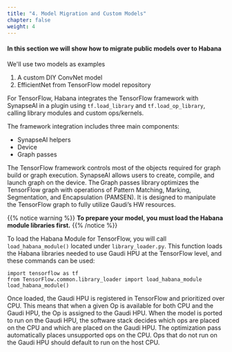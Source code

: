 ```yaml
---
title: "4. Model Migration and Custom Models"
chapter: false
weight: 4
---
```


#### In this section we will show how to migrate public models over to Habana

We'll use two models as examples

1. A custom DIY ConvNet model
2. EfficientNet from TensorFlow model repository

For TensorFlow, Habana integrates the TensorFlow framework with SynapseAI in a plugin using `tf.load_library` and `tf.load_op_library`, calling library modules and custom ops/kernels.

The framework integration includes three main components:

- SynapseAI helpers
- Device
- Graph passes

The TensorFlow framework controls most of the objects required for graph build or graph execution. SynapseAI allows users to create, compile, and launch graph on the device. The Graph passes library optimizes the TensorFlow graph with operations of Pattern Matching, Marking, Segmentation, and Encapsulation (PAMSEN). It is designed to manipulate the TensorFlow graph to fully utilize Gaudi’s HW resources.


{{% notice warning %}}
**To prepare your model, you must load the Habana module libraries first.**
{{% /notice %}}


To load the Habana Module for TensorFlow, you will call `load_habana_module()` located under `library_loader.py`. This function loads the Habana libraries needed to use Gaudi HPU at the TensorFlow level, and these commands can be used:  

```{python}
import tensorflow as tf
from TensorFlow.common.library_loader import load_habana_module
load_habana_module()
```
Once loaded, the Gaudi HPU is registered in TensorFlow and prioritized over CPU. This means that when a given Op is available for both CPU and the Gaudi HPU, the Op is assigned to the Gaudi HPU.  When the model is ported to run on the Gaudi HPU, the software stack decides which ops are placed on the CPU and which are placed on the Gaudi HPU.  The optimization pass automatically places unsupported ops on the CPU.  Ops that do not run on the Gaudi HPU should default to run on the host CPU.    
